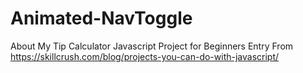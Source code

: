 # Animated-NavToggle
About My Tip Calculator Javascript Project for Beginners Entry From https://skillcrush.com/blog/projects-you-can-do-with-javascript/

